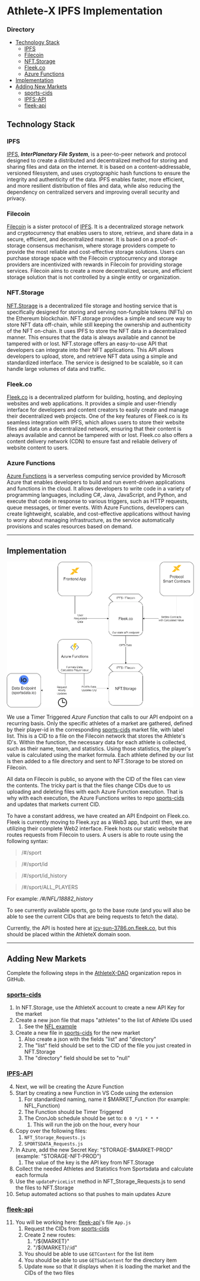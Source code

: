 # Athlete-X IPFS Implementation

### Directory

- [Technology Stack](#technology-stack)
    - [IPFS](#ipfs)
    - [Filecoin](#filecoin)
    - [NFT.Storage](#nftstorage)
    - [Fleek.co](#fleekco)
    - [Azure Functions](#azure-functions)
- [Implementation](#implementation)
- [Adding New Markets](#adding-new-markets)
    - [sports-cids](#sports-cids)
    - [IPFS-API](#ipfs-api)
    - [fleek-api](#fleek-api)

## Technology Stack

### IPFS

[IPFS](https://ipfs.tech/), ***InterPlanetary File System***, is a peer-to-peer network and protocol designed to create a distributed and decentralized method for storing and sharing files and data on the internet. It is based on a content-addressable, versioned filesystem, and uses cryptographic hash functions to ensure the integrity and authenticity of the data. IPFS enables faster, more efficient, and more resilient distribution of files and data, while also reducing the dependency on centralized servers and improving overall security and privacy.

### Filecoin

[Filecoin](https://filecoin.io/) is a sister protocol of [IPFS](#IPFS).
It is a decentralized storage network and cryptocurrency that enables users to store, retrieve, and share data in a secure, efficient, and decentralized manner. It is based on a proof-of-storage consensus mechanism, where storage providers compete to provide the most reliable and cost-effective storage solutions. Users can purchase storage space with the Filecoin cryptocurrency and storage providers are incentivized with rewards in Filecoin for providing storage services. Filecoin aims to create a more decentralized, secure, and efficient storage solution that is not controlled by a single entity or organization.

### NFT.Storage

[NFT.Storage](https://nft.storage/) is a decentralized file storage and hosting service that is specifically designed for storing and serving non-fungible tokens (NFTs) on the Ethereum blockchain. NFT.storage provides a simple and secure way to store NFT data off-chain, while still keeping the ownership and authenticity of the NFT on-chain. It uses IPFS to store the NFT data in a decentralized manner. This ensures that the data is always available and cannot be tampered with or lost. NFT.storage offers an easy-to-use API that developers can integrate into their NFT applications. This API allows developers to upload, store, and retrieve NFT data using a simple and standardized interface. The service is designed to be scalable, so it can handle large volumes of data and traffic.

### Fleek.co

[Fleek.co](https://fleek.co/) is a decentralized platform for building, hosting, and deploying websites and web applications. It provides a simple and user-friendly interface for developers and content creators to easily create and manage their decentralized web projects.
One of the key features of Fleek.co is its seamless integration with IPFS, which allows users to store their website files and data on a decentralized network, ensuring that their content is always available and cannot be tampered with or lost. Fleek.co also offers a content delivery network (CDN) to ensure fast and reliable delivery of website content to users.

### Azure Functions

[Azure Functions](https://azure.microsoft.com/en-us/products/functions/) is a serverless computing service provided by Microsoft Azure that enables developers to build and run event-driven applications and functions in the cloud. It allows developers to write code in a variety of programming languages, including C#, Java, JavaScript, and Python, and execute that code in response to various triggers, such as HTTP requests, queue messages, or timer events. With Azure Functions, developers can create lightweight, scalable, and cost-effective applications without having to worry about managing infrastructure, as the service automatically provisions and scales resources based on demand.

----

## Implementation

![AthleteX's IPFS Implemented Workflow](assets/AX_IPFS.drawio.png)

We use a Timer Triggered *Azure Function* that calls to our API endpoint on a recurring basis.
Only the specific athletes of a market are gathered, defined by their player-id in the corresponding [sports-cids](https://github.com/AthleteX-DAO/sports-cids) market file, with label list. This is a CID to a file on the Filecoin network that stores the Athlete's ID's.
Within the function, the necessary data for each athlete is collected, such as their name, team, and statistics.
Using those statistics, the player's value is calculated using the market formula.
Each athlete defined by our list is then added to a file directory and sent to NFT.Storage to be stored on Filecoin.

All data on Filecoin is public, so anyone with the CID of the files can view the contents.
The tricky part is that the files change CIDs due to us uploading and deleting files with each Azure Function execution.
That is why with each execution, the Azure Functions writes to repo [sports-cids](https://github.com/AthleteX-DAO/sports-cids) and updates that markets current CID.

To have a constant address, we have created an API Endpoint on Fleek.co. Fleek is currently moving to Fleek.xyz as a Web3 app, but until then, we are utilizing their complete Web2 interface. Fleek hosts our static website that routes requests from Filecoin to users. A users is able to route using the following syntax:

> /#/sport

> /#/sport/id

> /#/sport/id_history

> /#/sport/ALL_PLAYERS

For example: */#/NFL/18882_history*

To see currently available sports, go to the base route (and you will also be able to see the current CIDs that are being requests to fetch the data).

Currently, the API is hosted here at [icy-sun-3786.on.fleek.co](https://icy-sun-3786.on.fleek.co/), but this should be placed within the AthleteX domain soon.

----

## Adding New Markets

Complete the following steps in the [AthleteX-DAO](https://github.com/AthleteX-DAO) organization repos in GitHub.

### [sports-cids](https://github.com/AthleteX-DAO/sports-cids)

1. In NFT.Storage, use the AthleteX account to create a new API Key for the market
2. Create a new json file that maps "athletes" to the list of Athlete IDs used
    1. See the [NFL example](https://bafkreienw53gzof2e6ry6bdjl42comqybpzjxkljzmj4sgrudgu2dwjtvq.ipfs.nftstorage.link/)
3. Create a new file in [sports-cids](https://github.com/AthleteX-DAO/sports-cids) for the new market
    1. Also create a json with the fields "list" and "directory"
    2. The "list" field should be set to the CID of the file you just created in NFT.Storage
    3. The "directory" field should be set to "null"

### [IPFS-API](https://github.com/AthleteX-DAO/IPFS-API)

4. Next, we will be creating the Azure Function
5. Start by creating a new Function in VS Code using the extension
    1. For standardized naming, name it $MARKET_Function (for example: NFL_Function)
    2. The Function should be Timer Triggered
    3. The CronJob schedule should be set to: `0 0 */1 * * *`
        1. This will run the job on the hour, every hour
6. Copy over the following files:
    1. `NFT_Storage_Requests.js`
    2. `SPORTSDATA_Requests.js`
7. In Azure, add the new Secret Key: "STORAGE-$MARKET-PROD" (example: "STORAGE-NFT-PROD")
    1. The value of the key is the API key from NFT.Storage
8. Collect the needed Athletes and Statistics from Sportsdata and calculate each formula
9. Use the `updatePriceList` method in NFT_Storage_Requests.js to send the files to NFT.Storage
10. Setup automated actions so that pushes to main updates Azure


### [fleek-api](https://github.com/AthleteX-DAO/fleek-api)

11. You will be working here: [fleek-api](https://github.com/AthleteX-DAO/fleek-api)'s file `App.js`
    1. Request the CIDs from [sports-cids](https://github.com/AthleteX-DAO/sports-cids)
    2. Create 2 new routes:
        1. "/${MARKET}"
        2. "/${MARKET}/:id"
    3. You should be able to use `GETContent` for the list item
    4. You should be able to use `GETSubContent` for the directory item
    5. Update `Home` so that it displays when it is loading the market and the CIDs of the two files
